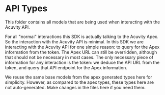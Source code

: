 # API Types

This folder contains all models that are being used when interacting with the Acuvity API.

For all "normal" interactions this SDK is actually talking to the Acuvity Apex.
So the interaction with the Acuvity API is minimal.
In this SDK we are interacting with the Acuvity API for one simple reason: to query for the Apex information from the token.
The Apex URL can still be overridden, although that should not be necessary in most cases.
The only necessary piece of information for any interaction is the token: we deduce the API URL from the token, and query that API endpoint for the Apex information.

We reuse the same base models from the apex generated types here for simplicity.
However, as compared to the apex types, these types here are not auto-generated.
Make changes in the files here if you need them.
